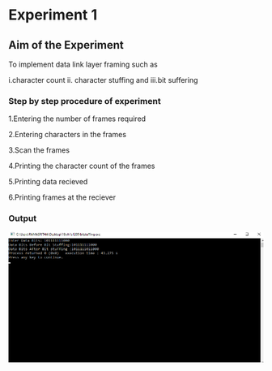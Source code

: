 # Experiment 1
## Aim of the Experiment
To implement data link layer framing such as

i.character count ii. character stuffing and iii.bit suffering

### Step by step procedure of experiment
1.Entering the number of frames required

2.Entering characters in the frames

3.Scan the frames

4.Printing the character count of the frames

5.Printing data recieved

6.Printing frames at the reciever

### Output

![output](bitstuffing.png)

